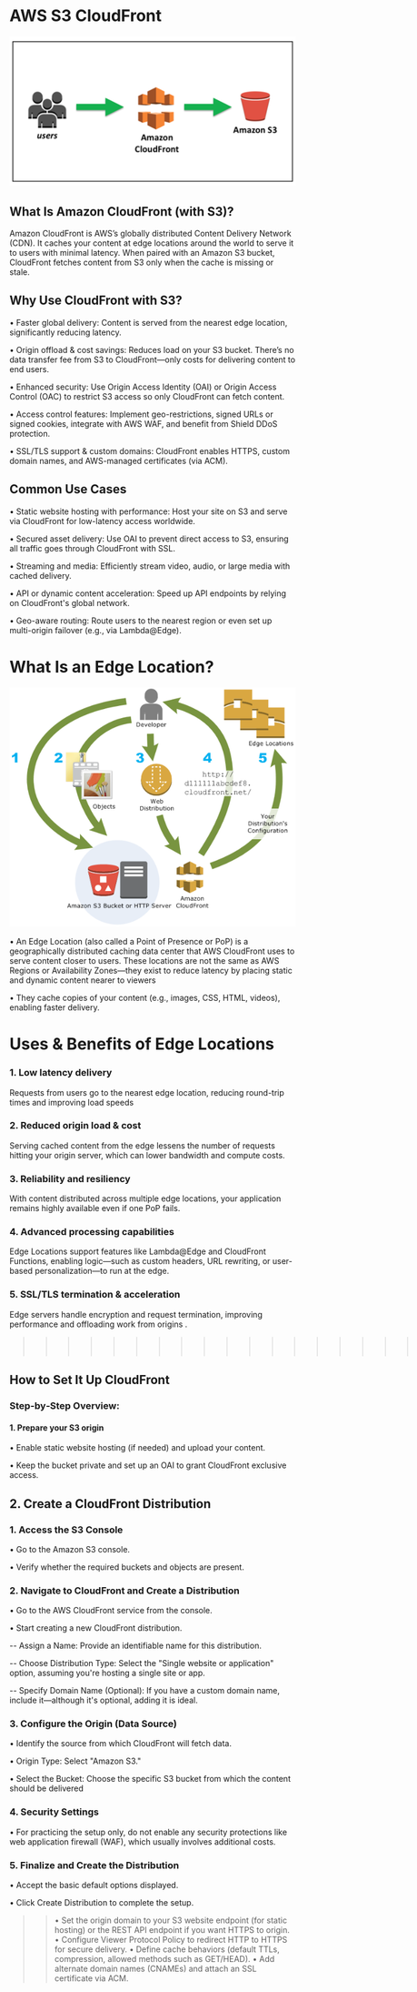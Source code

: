 
<h1>AWS S3 CloudFront</h1>

![image alt](https://github.com/nikiimisal/S3-CLI-IAm/blob/main/thumbnail.png?raw=true)

<h2>What Is Amazon CloudFront (with S3)?</h2>

Amazon CloudFront is AWS’s globally distributed Content Delivery Network (CDN). 
It caches your content at edge locations around the world to serve it to users with minimal latency. When paired with an Amazon S3 bucket, CloudFront fetches content from S3 only when the cache is missing or stale.

<h2>Why Use CloudFront with S3?</h2>

• Faster global delivery: Content is served from the nearest edge location, significantly reducing latency.

• Origin offload & cost savings: Reduces load on your S3 bucket. There’s no data transfer fee from S3 to CloudFront—only costs for delivering content to end users.

• Enhanced security: Use Origin Access Identity (OAI) or Origin Access Control (OAC) to restrict S3 access so only CloudFront can fetch content.

• Access control features: Implement geo-restrictions, signed URLs or signed cookies, integrate with AWS WAF, and benefit from Shield DDoS protection.

• SSL/TLS support & custom domains: CloudFront enables HTTPS, custom domain names, and AWS-managed certificates (via ACM).

<h2>Common Use Cases</h2>

• Static website hosting with performance: Host your site on S3 and serve via CloudFront for low-latency access worldwide.

• Secured asset delivery: Use OAI to prevent direct access to S3, ensuring all traffic goes through CloudFront with SSL.

• Streaming and media: Efficiently stream video, audio, or large media with cached delivery.

• API or dynamic content acceleration: Speed up API endpoints by relying on CloudFront's global network.

• Geo-aware routing: Route users to the nearest region or even set up multi-origin failover (e.g., via Lambda@Edge).

<h1>What Is an Edge Location?</h1>

![image alt](https://github.com/nikiimisal/S3-CLI-IAm/blob/main/cloudfront_location_edge.png?raw=true)

• An Edge Location (also called a Point of Presence or PoP) is a geographically distributed caching data center that AWS CloudFront uses to serve content closer to users. These locations are not the same as AWS Regions or Availability Zones—they exist to reduce latency by placing static and dynamic content nearer to viewers

• They cache copies of your content (e.g., images, CSS, HTML, videos), enabling faster delivery.

<h1>Uses & Benefits of Edge Locations</h1>

<h3>1. Low latency delivery</h3>

Requests from users go to the nearest edge location, reducing round-trip times and improving load speeds

<h3>2. Reduced origin load & cost</h3>

Serving cached content from the edge lessens the number of requests hitting your origin server, which can lower bandwidth and compute costs.

<h3>3. Reliability and resiliency</h3>

With content distributed across multiple edge locations, your application remains highly available even if one PoP fails.

<h3>4. Advanced processing capabilities</h3>

Edge Locations support features like Lambda@Edge and CloudFront Functions, enabling logic—such as custom headers, URL rewriting, or user-based personalization—to run at the edge.

<h3>5. SSL/TLS termination & acceleration</h3>

Edge servers handle encryption and request termination, improving performance and offloading work from origins .

>>>>>>>>>>>>>>>>>>>>>>>>>>>>>>>>>>>>>>>>>>>>>>>>>>>>>>>>>>>>>>>>>>>>>>>>>>>>>>>>>>>>>>>>>>>>>>>>>>>>>>>>>>>>>>>>>>>>>>>>>>>>>>>>>>>>>>>>>>>>>>>>>>>>>>>>>>>>>>>>>>>>>>>>>>>>>>>>>>.*


<h2>How to Set It Up CloudFront</h2>

<h3>Step‑by‑Step Overview:</h3>

  <h4>1. Prepare your S3 origin</h4>

 • Enable static website hosting (if needed) and upload your content.

 • Keep the bucket private and set up an OAI to grant CloudFront exclusive access.

 <h2>2. Create a CloudFront Distribution</h2>


 <h3>1. Access the S3 Console</h3>

•  Go to the Amazon S3 console.

• Verify whether the required buckets and objects are present.


<h3>2. Navigate to CloudFront and Create a Distribution</h3>

• Go to the AWS CloudFront service from the console.

• Start creating a new CloudFront distribution.

 -- Assign a Name: Provide an identifiable name for this distribution.

 -- Choose Distribution Type: Select the "Single website or application" option, assuming you're hosting a single site or app.

 -- Specify Domain Name (Optional): If you have a custom domain name, include it—although it's optional, adding it is ideal.

<h3>3. Configure the Origin (Data Source)</h3>

• Identify the source from which CloudFront will fetch data.

• Origin Type: Select "Amazon S3."

• Select the Bucket: Choose the specific S3 bucket from which the content should be delivered

<h3>4. Security Settings</h3>

• For practicing the setup only, do not enable any security protections like web application firewall (WAF), which usually involves additional costs.

<h3>5. Finalize and Create the Distribution</h3>

• Accept the basic default options displayed.

• Click Create Distribution to complete the setup.

>>• Set the origin domain to your S3 website endpoint (for static hosting) or the REST API endpoint if you want HTTPS to origin.
  • Configure Viewer Protocol Policy to redirect HTTP to HTTPS for secure delivery.
  • Define cache behaviors (default TTLs, compression, allowed methods such as GET/HEAD).
  • Add alternate domain names (CNAMEs) and attach an SSL certificate via ACM.








